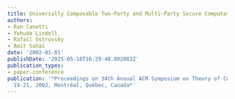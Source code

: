 ```yaml
---
title: Universally Composable Two-Party and Multi-Party Secure Computation
authors:
- Ran Canetti
- Yehuda Lindell
- Rafail Ostrovsky
- Amit Sahai
date: '2002-01-01'
publishDate: '2025-05-18T16:29:48.802083Z'
publication_types:
- paper-conference
publication: '*Proceedings on 34th Annual ACM Symposium on Theory of Computing, May
  19-21, 2002, Montréal, Québec, Canada*'
---
```

